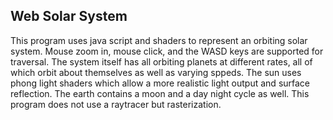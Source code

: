 ## Web Solar System
This program uses java script and shaders to represent an orbiting solar system. Mouse zoom in, mouse click, and the WASD keys are supported for traversal. The system itself has all orbiting planets at different rates, all of which orbit about themselves as well as varying sppeds. The sun uses phong light shaders which allow a more realistic light output and surface reflection. The earth contains a moon and a day night cycle as well. This program does not use a raytracer but rasterization. 
